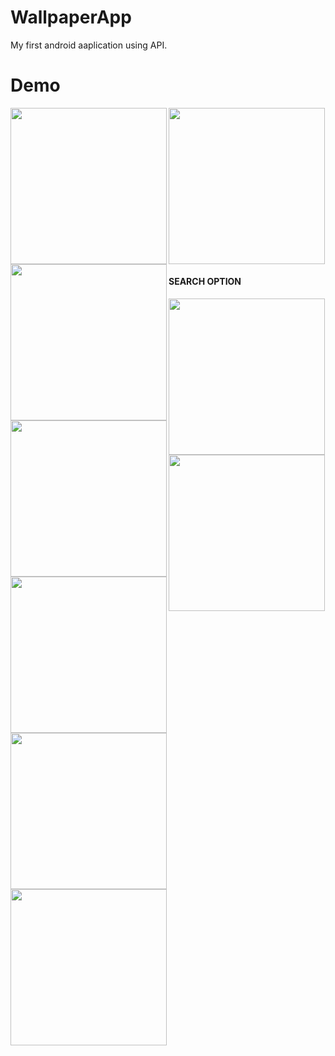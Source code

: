 # WallpaperApp
My first android aaplication using API.

# Demo

 <img align="left" img src="https://user-images.githubusercontent.com/68688918/141608338-4d4b100f-46e9-4ff4-b36c-e914c48677a5.jpeg" width="250px">
 <img align="left" img src="https://user-images.githubusercontent.com/68688918/141608344-87e6cfc2-e79f-4fb2-9c2b-b09315dbd8ee.jpeg" width="250px">
 <img align="left"img src="https://user-images.githubusercontent.com/68688918/141608491-bd1a9aa9-75c8-45b8-8e1b-782dad61a22f.jpeg" width="250px">
 <img align="LEFT"img src="https://user-images.githubusercontent.com/68688918/141608483-893a9c16-07cb-4abc-beb9-43adff8b6913.jpeg" width="250px">
 <img   img src="https://user-images.githubusercontent.com/68688918/141608488-82512963-b4cb-4509-bfdd-babfb4639fd2.jpeg" width="250px">



 #### SEARCH OPTION
 
 <img  img src="https://user-images.githubusercontent.com/68688918/141609108-a2e61b06-994d-4ff0-8d3b-dd6e32c5f6e1.jpeg" width="250px">
 <img  align="left" img src="https://user-images.githubusercontent.com/68688918/141609109-cd5623bb-cf6d-4c4b-8964-7cd923c36673.jpeg" width="250px">
 <img align="left" img src="https://user-images.githubusercontent.com/68688918/141609111-89b465bf-69ea-4b16-b2d9-d2ebcd8f6da2.jpeg" width="250px">
 <img  img src="https://user-images.githubusercontent.com/68688918/141609112-5c102772-b078-4bb3-bec7-c9acb937bf3c.jpeg" width="250px">

 
